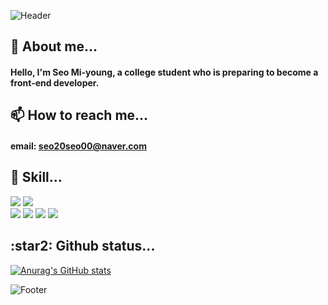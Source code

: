 <!-- ![Header](https://capsule-render.vercel.app/api?type=waving&color=auto&height=100&section=header) -->
![Header](https://capsule-render.vercel.app/api?type=waving&color=BBDEFB&height=100&section=header)

<h2>🌱 About me...</h2>

#### Hello, I'm Seo Mi-young, a college student who is preparing to become a front-end developer.

<h2>📫 How to reach me...</h2>

#### email: seo20seo00@naver.com

<h2>🔭 Skill...</h2>
<div>
  <img src="https://img.shields.io/badge/C-A8B9CC?style=for-the-badge&logo=c&logoColor=white">
  <img src="https://img.shields.io/badge/C++-00599C?style=for-the-badge&logo=cplusplus&logoColor=white">
</div>
<div>
  <img src="https://img.shields.io/badge/-HTML-%23E34F26?style=for-the-badge&logo=HTML5&logoColor=white">
  <img src="https://img.shields.io/badge/-CSS-%231572B6?style=for-the-badge&logo=CSS3&logoColor=white">
  <img src="https://img.shields.io/badge/-JavaScript-%23F7DF1E?style=for-the-badge&logo=CSS3&logoColor=white">
  <img src="https://img.shields.io/badge/-React-%2361DAFB?style=for-the-badge&logo=React&logoColor=white">
</div>

<h2>:star2: Github status...</h2>

[![Anurag's GitHub stats](https://github-readme-stats.vercel.app/api?username=SeoMiYoung)](https://github.com/SeoMiYoung/github-readme-stats)

<!-- <h2>🤔 Most Used Languages...</h2>
<p><img align="center" src="https://github-readme-stats.vercel.app/api/top-langs?username=SeoMiYoung&show_icons=true&locale=en&layout=compact" alt="SeoMiYoung" /></p> -->

<!-- [![Top Langs](https://github-readme-stats.vercel.app/api/top-langs/?username=SeoMiYoung&layout=compact&theme=blue-green)](https://github.com/anuraghazra/github-readme-stats) -->
<!--
**SeoMiYoung/SeoMiYoung** is a ✨ _special_ ✨ repository because its `README.md` (this file) appears on your GitHub profile.

Here are some ideas to get you started:

- 🔭 I’m currently working on ...
-  I’m currently learning ...
- 👯 I’m looking to collaborate on ...
- 🤔 I’m looking for help with ...
- 💬 Ask me about ...
- 📫 How to reach me: ...
- 😄 Pronouns: ...
- ⚡ Fun fact: ...
-->

<!-- 80CBC4 -->
<!-- ![Footer](https://capsule-render.vercel.app/api?type=waving&color=auto&height=100&section=footer) -->
![Footer](https://capsule-render.vercel.app/api?type=waving&color=BBDEFB&height=100&section=footer)
